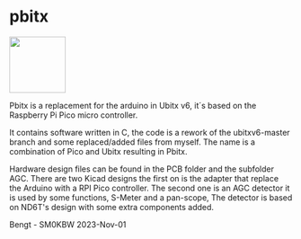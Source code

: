 # pbitx
<img src="https://github.com/sm0kbw/pbitx/docs/media/panorama.JPG" width="100" height="100">

Pbitx is a replacement for the arduino in Ubitx v6, it´s based on the Raspberry Pi Pico micro controller.

It contains software written in C, the code is a rework of the ubitxv6-master branch and some replaced/added files from myself.
The name is a combination of Pico and Ubitx resulting in Pbitx.  

Hardware design files can be found in the PCB folder and the subfolder AGC.
There are two Kicad designs the first on is the adapter that replace the Arduino with a RPI Pico controller. The second one is an
AGC detector it is used by some functions, S-Meter and a pan-scope, The detector is based on ND6T's design with some extra components added.

Bengt - SM0KBW 	2023-Nov-01 






